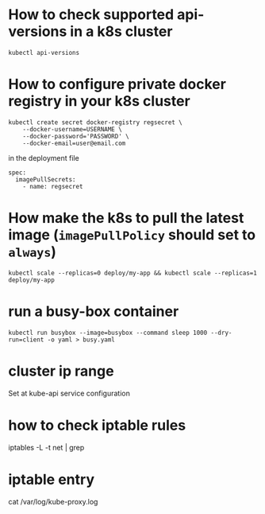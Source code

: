 # How to check supported api-versions in a k8s cluster
```kubectl api-versions```

# How to configure private docker registry in your k8s cluster
```
kubectl create secret docker-registry regsecret \
    --docker-username=USERNAME \
    --docker-password='PASSWORD' \
    --docker-email=user@email.com
```
in the deployment file 

```
spec:
  imagePullSecrets:
    - name: regsecret
```

# How make the k8s to pull the latest image (```imagePullPolicy```  should set to ```always```)
```kubectl scale --replicas=0 deploy/my-app && kubectl scale --replicas=1 deploy/my-app```

# run a busy-box container 
```
kubectl run busybox --image=busybox --command sleep 1000 --dry-run=client -o yaml > busy.yaml
```

# cluster ip range 
Set at kube-api service configuration 

# how to check iptable rules 
iptables -L -t net | grep <service-name> 

# iptable entry

cat /var/log/kube-proxy.log

